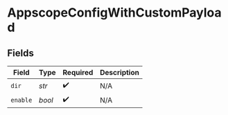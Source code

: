 # AppscopeConfigWithCustomPayload


## Fields

| Field              | Type               | Required           | Description        |
| ------------------ | ------------------ | ------------------ | ------------------ |
| `dir`              | *str*              | :heavy_check_mark: | N/A                |
| `enable`           | *bool*             | :heavy_check_mark: | N/A                |